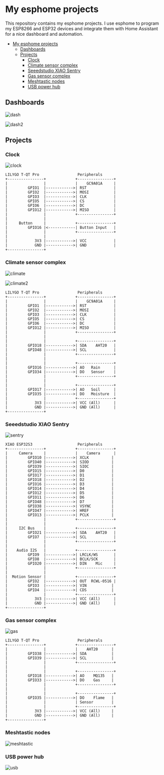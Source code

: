 # My esphome projects

This repository contains my esphome projects. I use esphome to program my ESP8266 and ESP32 devices and integrate them with Home Assistant for a nice dashboard and automation.


- [My esphome projects](#my-esphome-projects)
    - [Dashboards](#dashboards)
    - [Projects](#projects)
        - [Clock](#clock)
        - [Climate sensor complex](#climate-sensor-complex)
        - [Seeedstudio XIAO Sentry](#seeedstudio-xiao-sentry)
        - [Gas sensor complex](#gas-sensor-complex)
        - [Meshtastic nodes](#meshtastic-nodes)
        - [USB power hub](#usb-power-hub)

## Dashboards

![dash](./assets/dashboard.png)

![dash2](./assets/dash.jpg)

## Projects

### Clock

![clock](./assets/tqt_cutey.jpg)

```
LILYGO T-QT Pro                 Peripherals
+----------------+             +----------------+
|                |             |    GC9A01A     |
|         GPIO1  |------------>| RST            |
|         GPIO2  |------------>| MOSI           |
|         GPIO3  |------------>| CLK            |
|         GPIO5  |------------>| CS             |
|         GPIO6  |------------>| DC             |
|         GPIO12 |------------>| MISO           |
|                |             +----------------+
|                |
|     Button     |             +----------------+
|         GPIO16 |<------------| Button Input   |
|                |             +----------------+
|                |
|            3V3 |------------>| VCC            |
|            GND |------------>| GND            |
+----------------+
```

### Climate sensor complex

![climate](./assets/tqt_climate.jpg)

![climate2](./assets/tqt_climate_prod.jpg)

```
LILYGO T-QT Pro                 Peripherals
+----------------+             +----------------+
|                |             |    GC9A01A     |
|         GPIO1  |------------>| RST            |
|         GPIO2  |------------>| MOSI           |
|         GPIO3  |------------>| CLK            |
|         GPIO5  |------------>| CS             |
|         GPIO6  |------------>| DC             |
|         GPIO12 |------------>| MISO           |
|                |             +----------------+
|                |
|                |             +----------------+
|         GPIO18 |------------>| SDA    AHT20   |
|         GPIO48 |------------>| SCL            |
|                |             +----------------+
|                |
|                |             +----------------+
|         GPIO16 |------------>| AO   Rain      |
|         GPIO34 |------------>| DO   Sensor    |
|                |             +----------------+
|                |
|                |             +----------------+
|         GPIO17 |------------>| AO   Soil      |
|         GPIO35 |------------>| DO   Moisture  |
|                |             +----------------+
|            3V3 |------------>| VCC (All)      |
|            GND |------------>| GND (All)      |
+----------------+
```

### Seeedstudio XIAO Sentry

![sentry](./assets/sentry.jpg)

```
XIAO ESP32S3                    Peripherals
+----------------+             +----------------+
|     Camera     |             |    Camera      |
|         GPIO10 |------------>| XCLK          |
|         GPIO40 |------------>| SIOD          |
|         GPIO39 |------------>| SIOC          |
|         GPIO15 |------------>| D0            |
|         GPIO17 |------------>| D1            |
|         GPIO18 |------------>| D2            |
|         GPIO16 |------------>| D3            |
|         GPIO14 |------------>| D4            |
|         GPIO12 |------------>| D5            |
|         GPIO11 |------------>| D6            |
|         GPIO48 |------------>| D7            |
|         GPIO38 |------------>| VSYNC         |
|         GPIO47 |------------>| HREF          |
|         GPIO13 |------------>| PCLK          |
|                |             +----------------+
|                |
|     I2C Bus    |             +----------------+
|         GPIO21 |------------>| SDA    AHT20   |
|         GPIO7  |------------>| SCL            |
|                |             +----------------+
|                |
|    Audio I2S   |             +----------------+
|         GPIO9  |------------>| LRCLK/WS       |
|         GPIO8  |------------>| BCLK/SCK       |
|         GPIO20 |------------>| DIN    Mic     |
|                |             +----------------+
|                |
|  Motion Sensor |             +----------------+
|         GPIO2  |------------>| OUT  RCWL-0516 |
|         GPIO3  |------------>| VIN           |
|         GPIO4  |------------>| CDS           |
|                |             +----------------+
|            3V3 |------------>| VCC (All)      |
|            GND |------------>| GND (All)      |
+----------------+
```

### Gas sensor complex

![gas](./assets/gas.jpg)

```
LILYGO T-QT Pro                 Peripherals
+----------------+             +----------------+
|                |             |    AHT20      |
|         GPIO38 |------------>| SDA           |
|         GPIO39 |------------>| SCL           |
|                |             +----------------+
|                |
|                |             +----------------+
|         GPIO18 |------------>| AO    MQ135   |
|         GPIO33 |------------>| DO    Gas     |
|                |             +----------------+
|                |
|                |             +----------------+
|         GPIO35 |------------>| DO    Flame   |
|                |             | Sensor        |
|                |             +----------------+
|            3V3 |------------>| VCC (All)     |
|            GND |------------>| GND (All)     |
+----------------+
```

### Meshtastic nodes

![meshtastic](./assets/meshtastic.jpg)

### USB power hub

![usb](./assets/usb_hub.jpg)
